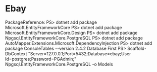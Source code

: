 # Ebay
PackageReference:
PS> dotnet add package Microsoft.EntityFrameworkCore
PS> dotnet add package Microsoft.EntityFrameworkCore.Design
PS> dotnet add package Npgsql.EntityFrameworkCore.PostgreSQL
PS> dotnet add package AutoMapper.Extensions.Microsoft.DependencyInjection
PS> dotnet add package ConsoleTables --version 2.4.2
Database First
PS> Scaffold-DbContext "Server=127.0.0.1;Port=5432;Database=ebay;User Id=postgres;Password=PGAdmin;" Npgsql.EntityFrameworkCore.PostgreSQL -o Models